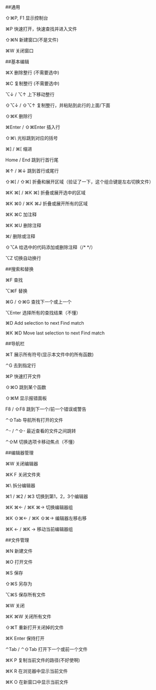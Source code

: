 ##通用

⇧⌘P, F1 显示控制台

⌘P 快速打开，快速查找并进入文件

⇧⌘N 新建窗口(不是文件)

⌘W 关闭窗口

##基本编辑

⌘X 删除整行 (不需要选中)

⌘C 复制整行 (不需要选中)

⌥↓ / ⌥↑ 上下移动整行

⇧⌥↓ / ⇧⌥↑ 复制整行，并粘贴到此行的上面/下面

⇧⌘K 删除行

⌘Enter / ⇧⌘Enter 插入行

⇧⌘\ 光标跳到对应的括号

⌘] / ⌘[ 缩进

Home / End 跳到行首行尾

⌘↑ / ⌘↓ 跳到首行或尾行

⇧⌘[ / ⇧⌘] 折叠和展开区域（验证了一下，这个组合键是左右切换文件）

⌘K ⌘[ / ⌘K ⌘] 折叠或展开选中的区域

⌘K ⌘0 / ⌘K ⌘J 折叠或展开所有的区域

⌘K ⌘C 加注释

⌘K ⌘U 删除注释

⌘/ 删除或注释

⇧⌥A 给选中的代码添加或删除注释（/* */）

⌥Z 切换自动换行

##搜索和替换

⌘F 查找

⌥⌘F 替换

⌘G / ⇧⌘G 查找下一个或上一个

⌥Enter 选择所有的查找结果（不懂）

⌘D Add selection to next Find match

⌘K ⌘D Move last selection to next Find match

##导航栏

⌘T 展示所有符号(显示本文件中的所有函数)

⌃G 去到指定行

⌘P 快速打开文件

⇧⌘O 跳到某个函数

⇧⌘M 显示报错面板

F8 / ⇧F8 跳到下一个/前一个错误或警告

⌃⇧Tab 导航所有打开的文件

⌃- / ⌃⇧- 最近查看的文件之间跳转

⌃⇧M 切换选项卡移动焦点（不懂）

##编辑器管理

⌘W 关闭编辑器

⌘K F  关闭文件夹

⌘\ 拆分编辑器

⌘1 / ⌘2 / ⌘3 切换到第1，2，3个编辑器

⌘K ⌘← / ⌘K ⌘→ 切换编辑器组

⌘K ⇧⌘← / ⌘K ⇧⌘→ 编辑器左移右移

⌘K ← / ⌘K → 移动当前编辑器组

##文件管理

⌘N 新建文件

⌘O 打开文件

⌘S 保存

⇧⌘S 另存为

⌥⌘S 保存所有文件

⌘W 关闭

⌘K ⌘W 关闭所有文件

⇧⌘T 重新打开关闭掉的文件

⌘K Enter 保持打开

⌃Tab / ⌃⇧Tab 打开下一个或前一个文件

⌘K P 复制当前文件的路径(不好使啊)

⌘K R 在浏览器中显示当前文件

⌘K O 在新窗口中显示当前文件
